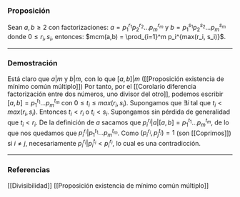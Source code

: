 ### Proposición

Sean $a,b \ge 2$ con factorizaciones: $a = p_1^{r_1} p_2^{r_2} \dots p_m^{r_m}$ y $b = p_1^{s_1} p_2^{s_2} \dots p_m^{s_m}$ donde $0 \le r_i, s_i$, entonces: $mcm(a,b) = \prod_{i=1}^m p_i^{max(r_i, s_i)}$.

---
### Demostración

Está claro que $a|m$ y $b|m$, con lo que $[a,b] | m$ ([[Proposición existencia de mínimo común múltiplo]]) Por tanto, por el [[Corolario diferencia factorización entre dos números, uno divisor del otro]], podemos escribir $[a,b] = p_1^{t_1} \dots p_m^{t_m}$ con $0 \le t_i \le max(r_i, s_i)$. Supongamos que $\exists i$ tal que $t_i < max(r_i, s_i)$. Entonces $t_i < r_i$ o $t_i < s_i$. Supongamos sin pérdida de generalidad que $t_i < r_i$. De la definición de $a$ sacamos que $p_i^{r_i} | a |[a,b] = p_1^{t_1} \dots p_m^{t_m}$, de lo que nos quedamos que $p_i^{r_i} | p_1^{t_1} \dots p_m^{t_m}$. Como $(p_i^{r_i}, p_j^{t_j}) = 1$ (son [[Coprimos]]) si $i \not = j$, necesariamente $p_i^{r_i} | p_i^{t_i} < p_i^{r_i}$, lo cual es una contradicción.

---
### Referencias

[[Divisibilidad]]
[[Proposición existencia de mínimo común múltiplo]]
